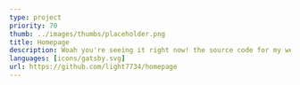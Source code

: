 ```yaml
---
type: project
priority: 70
thumb: ../images/thumbs/placeholder.png
title: Homepage
description: Woah you're seeing it right now! the source code for my website, developed using the Gatsby framework
languages: [icons/gatsby.svg]
url: https://github.com/light7734/homepage
---
```


